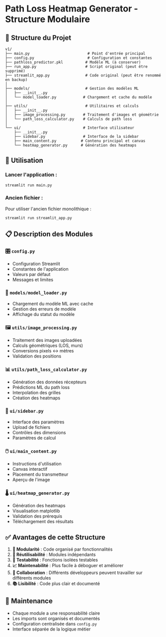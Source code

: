# Path Loss Heatmap Generator - Structure Modulaire

## 📁 Structure du Projet

```
v1/
├── main.py                          # Point d'entrée principal
├── config.py                        # Configuration et constantes
├── pathloss_predictor.pkl          # Modèle ML (à conserver)
├── run_app.py                      # Script original (peut être supprimé)
├── streamlit_app.py                # Code original (peut être renommé en backup)
│
├── models/                         # Gestion des modèles ML
│   ├── __init__.py
│   └── model_loader.py            # Chargement et cache du modèle
│
├── utils/                          # Utilitaires et calculs
│   ├── __init__.py
│   ├── image_processing.py        # Traitement d'images et géométrie
│   └── path_loss_calculator.py    # Calculs de path loss
│
└── ui/                            # Interface utilisateur
    ├── __init__.py
    ├── sidebar.py                 # Interface de la sidebar
    ├── main_content.py           # Contenu principal et canvas
    └── heatmap_generator.py      # Génération des heatmaps
```

## 🚀 Utilisation

### Lancer l'application :
```bash
streamlit run main.py
```

### Ancien fichier :
Pour utiliser l'ancien fichier monolithique :
```bash
streamlit run streamlit_app.py
```

## 📋 Description des Modules

### 🎛️ `config.py`
- Configuration Streamlit
- Constantes de l'application
- Valeurs par défaut
- Messages et limites

### 🤖 `models/model_loader.py`
- Chargement du modèle ML avec cache
- Gestion des erreurs de modèle
- Affichage du statut du modèle

### 🖼️ `utils/image_processing.py`
- Traitement des images uploadées
- Calculs géométriques (LOS, murs)
- Conversions pixels ↔ mètres
- Validation des positions

### 📊 `utils/path_loss_calculator.py`
- Génération des données récepteurs
- Prédictions ML du path loss
- Interpolation des grilles
- Création des heatmaps

### 🎨 `ui/sidebar.py`
- Interface des paramètres
- Upload de fichiers
- Contrôles des dimensions
- Paramètres de calcul

### 🖱️ `ui/main_content.py`
- Instructions d'utilisation
- Canvas interactif
- Placement du transmetteur
- Aperçu de l'image

### 🌡️ `ui/heatmap_generator.py`
- Génération des heatmaps
- Visualisation matplotlib
- Validation des prérequis
- Téléchargement des résultats

## ✅ Avantages de cette Structure

1. **🧩 Modularité** : Code organisé par fonctionnalités
2. **🔄 Réutilisabilité** : Modules indépendants
3. **🧪 Testabilité** : Fonctions isolées testables
4. **📈 Maintenabilité** : Plus facile à déboguer et améliorer
5. **👥 Collaboration** : Différents développeurs peuvent travailler sur différents modules
6. **📚 Lisibilité** : Code plus clair et documenté

## 🔧 Maintenance

- Chaque module a une responsabilité claire
- Les imports sont organisés et documentés
- Configuration centralisée dans `config.py`
- Interface séparée de la logique métier

